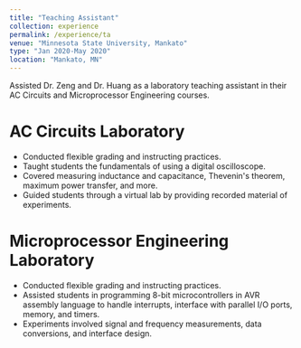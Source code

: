```yaml
---
title: "Teaching Assistant"
collection: experience
permalink: /experience/ta
venue: "Minnesota State University, Mankato"
type: "Jan 2020-May 2020"
location: "Mankato, MN"
---
```


Assisted Dr. Zeng and Dr. Huang as a laboratory teaching assistant in their AC Circuits and Microprocessor Engineering courses.

AC Circuits Laboratory
======
* Conducted flexible grading and instructing practices.
* Taught students the fundamentals of using a digital oscilloscope.
* Covered measuring inductance and capacitance, Thevenin's theorem, maximum power transfer, and more.
* Guided students through a virtual lab by providing recorded material of experiments.

Microprocessor Engineering Laboratory
======
* Conducted flexible grading and instructing practices.
* Assisted students in programming 8-bit microcontrollers in AVR assembly language to handle interrupts, interface with parallel I/O ports, memory, and timers.
* Experiments involved signal and frequency measurements, data conversions, and interface design.
